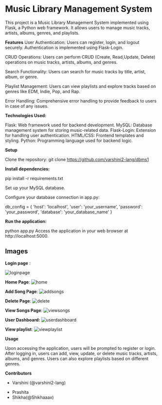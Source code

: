 # Music Library Management System


This project is a Music Library Management System implemented using Flask, a Python web framework. It allows users to manage music tracks, artists, albums, genres, and playlists.

**Features**
User Authentication: Users can register, login, and logout securely. Authentication is implemented using Flask-Login.

CRUD Operations: Users can perform CRUD (Create, Read,Update, Delete) operations on music tracks, artists, albums, and genres.

Search Functionality: Users can search for music tracks by title, artist, album, or genre.

Playlist Management: Users can view playlists and explore tracks based on genres like EDM, Indie, Pop, and Rap.

Error Handling: Comprehensive error handling to provide feedback to users in case of any issues.

**Technologies Used:**

Flask: Web framework used for backend development.
MySQL: Database management system for storing music-related data.
Flask-Login: Extension for handling user authentication.
HTML/CSS: Frontend templates and styling.
Python: Programming language used for backend logic.


**Setup**

Clone the repository:
git clone https://github.com/varshini2-lang/dbms1

**Install dependencies:**

pip install -r requirements.txt

Set up your MySQL database. 

Configure your database connection in app.py:


db_config = {
    'host': 'localhost', 
    'user': 'your_username',
    'password': 'your_password',
    'database': 'your_database_name'
}


**Run the application:**


python app.py
Access the application in your web browser at http://localhost:5000.

## Images
**Login page** :

![loginpage](https://github.com/varshini2-lang/dbms1/assets/145186068/eeae978c-67b9-4c0e-8c70-a361f4a1b158)

**Home Page**:
![home](https://github.com/varshini2-lang/dbms1/assets/145186068/0772fbba-273f-46e2-917b-1ddcb2000c0b) 

**Add Song Page**:
![addsongs](https://github.com/varshini2-lang/dbms1/assets/145186068/63fe40e4-1d82-4498-9b88-bcf4f571f4b4)

**Delete Page**:
![delete](https://github.com/varshini2-lang/dbms1/assets/145186068/4e0c6885-650f-4e8e-be2e-566e0fc641f9)

**View Songs Page**:
![viewsongs](https://github.com/varshini2-lang/dbms1/assets/145186068/22780ea5-cdcb-41ce-9203-cca23ff58b80)


**User Dashboard:**
![userdashboard](https://github.com/varshini2-lang/dbms1/assets/145186068/18a0e4c1-32fd-4ab6-bf39-7f208d1085e4)

**View playlist**:
![viewplaylist](https://github.com/varshini2-lang/dbms1/assets/145186068/1ddd362f-1d07-46d3-b64b-a4d6b9c84e6c)

**Usage**

Upon accessing the application, users will be prompted to register or login.
After logging in, users can add, view, update, or delete music tracks, artists, albums, and genres.
Users can also explore playlists based on different genres.

**Contributors**

- Varshini (@varshini2-lang)
* Prashita
* Shikha(@Shikhaaax)
 
